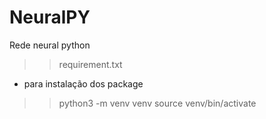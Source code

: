 # NeuralPY
 Rede neural python

>> requirement.txt
  - para instalação dos package

>> python3 -m venv venv
>> source venv/bin/activate

